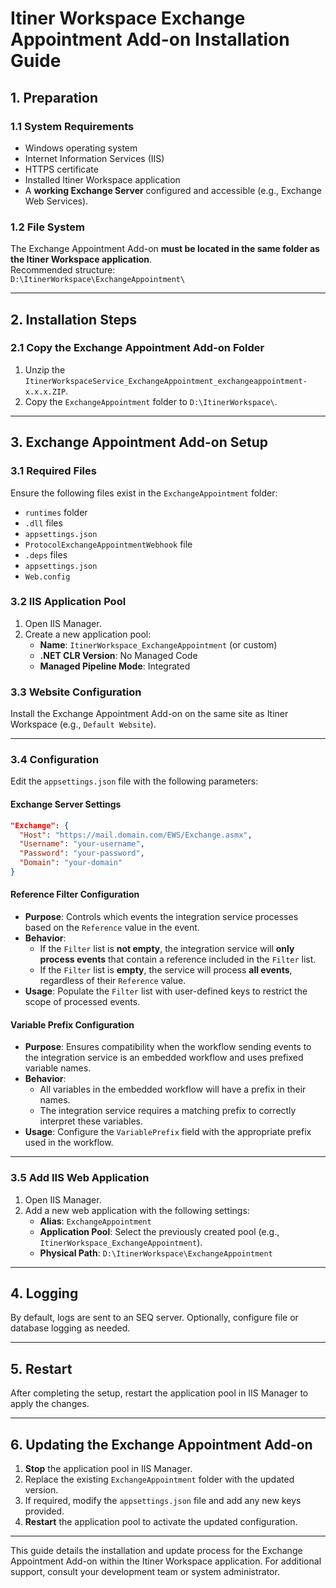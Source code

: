 # Itiner Workspace Exchange Appointment Add-on Installation Guide

## 1. Preparation

### 1.1 System Requirements
- Windows operating system
- Internet Information Services (IIS)
- HTTPS certificate 
- Installed Itiner Workspace application
- A **working Exchange Server** configured and accessible (e.g., Exchange Web Services).

### 1.2 File System
The Exchange Appointment Add-on **must be located in the same folder as the Itiner Workspace application**.  
Recommended structure:  
`D:\ItinerWorkspace\ExchangeAppointment\`

---

## 2. Installation Steps

### 2.1 Copy the Exchange Appointment Add-on Folder
1. Unzip the `ItinerWorkspaceService_ExchangeAppointment_exchangeappointment-x.x.x.ZIP`.
2. Copy the `ExchangeAppointment` folder to `D:\ItinerWorkspace\`.

---

## 3. Exchange Appointment Add-on Setup

### 3.1 Required Files
Ensure the following files exist in the `ExchangeAppointment` folder:
- `runtimes` folder
- `.dll` files
- `appsettings.json`
- `ProtocolExchangeAppointmentWebhook` file
- `.deps` files
- `appsettings.json`
- `Web.config`

### 3.2 IIS Application Pool
1. Open IIS Manager.
2. Create a new application pool:
   - **Name**: `ItinerWorkspace_ExchangeAppointment` (or custom)
   - **.NET CLR Version**: No Managed Code
   - **Managed Pipeline Mode**: Integrated

### 3.3 Website Configuration
Install the Exchange Appointment Add-on on the same site as Itiner Workspace (e.g., `Default Website`).

---

### 3.4 Configuration
Edit the `appsettings.json` file with the following parameters:

#### Exchange Server Settings
```json
"Exchange": {
  "Host": "https://mail.domain.com/EWS/Exchange.asmx",
  "Username": "your-username",
  "Password": "your-password",
  "Domain": "your-domain"
}
```

#### Reference Filter Configuration
- **Purpose**: Controls which events the integration service processes based on the `Reference` value in the event.
- **Behavior**:
  - If the `Filter` list is **not empty**, the integration service will **only process events** that contain a reference included in the `Filter` list.
  - If the `Filter` list is **empty**, the service will process **all events**, regardless of their `Reference` value.
- **Usage**: Populate the `Filter` list with user-defined keys to restrict the scope of processed events.

#### Variable Prefix Configuration
- **Purpose**: Ensures compatibility when the workflow sending events to the integration service is an embedded workflow and uses prefixed variable names.
- **Behavior**:
  - All variables in the embedded workflow will have a prefix in their names.
  - The integration service requires a matching prefix to correctly interpret these variables.
- **Usage**: Configure the `VariablePrefix` field with the appropriate prefix used in the workflow.

---

### 3.5 Add IIS Web Application
1. Open IIS Manager.
2. Add a new web application with the following settings:
   - **Alias**: `ExchangeAppointment`
   - **Application Pool**: Select the previously created pool (e.g., `ItinerWorkspace_ExchangeAppointment`).
   - **Physical Path**: `D:\ItinerWorkspace\ExchangeAppointment`

---

## 4. Logging
By default, logs are sent to an SEQ server. Optionally, configure file or database logging as needed.

---

## 5. Restart
After completing the setup, restart the application pool in IIS Manager to apply the changes.

---

## 6. Updating the Exchange Appointment Add-on
1. **Stop** the application pool in IIS Manager.
2. Replace the existing `ExchangeAppointment` folder with the updated version.
3. If required, modify the `appsettings.json` file and add any new keys provided.
4. **Restart** the application pool to activate the updated configuration.

---

This guide details the installation and update process for the Exchange Appointment Add-on within the Itiner Workspace application. For additional support, consult your development team or system administrator.
